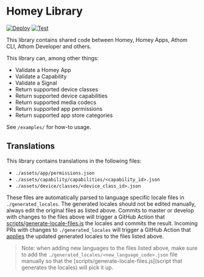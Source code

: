 # Homey Library

[![Deploy](https://github.com/athombv/node-homey-lib/actions/workflows/deploy.yml/badge.svg)](https://github.com/athombv/node-homey-lib/actions/workflows/deploy.yml)
[![Test](https://github.com/athombv/node-homey-lib/actions/workflows/test.yml/badge.svg)](https://github.com/athombv/node-homey-lib/actions/workflows/test.yml)

This library contains shared code between Homey, Homey Apps, Athom CLI, Athom Developer and others.

This library can, among other things:

* Validate a Homey App
* Validate a Capability
* Validate a Signal
* Return supported device classes
* Return supported device capabilities
* Return supported media codecs
* Return supported app permissions
* Return supported app store categories


See `/examples/` for how-to usage.

## Translations

This library contains translations in the following files:
- `./assets/app/permissions.json`
- `./assets/capability/capabilities/<capability_id>.json`
- `./assets/device/classes/<device_class_id>.json`

These files are automatically parsed to language specific locale files in `./generated_locales`. The generated locales should not be edited manually, always edit the original files as listed above. Commits to master or develop with changes to the files above will trigger a GitHub Action that [scripts/generate-locale-files.js](re-generates) the locales and commits the result. Incoming PRs with changes to `./generated_locales` will trigger a GitHub Action that [applies](scripts/apply-locale-files.js) the updated generated locales to the files listed above.

> Note: when adding new languages to the files listed above, make sure to add the `./generated_locales/<new_language_code>.json` file manually so that the [scripts/generate-locale-files.js](script that generates the locales) will pick it up.
